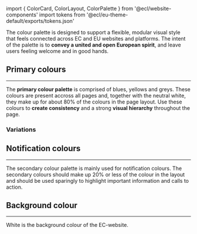 import { ColorCard, ColorLayout, ColorPalette } from '@ecl/website-components'
import tokens from '@ecl/eu-theme-default/exports/tokens.json'

The colour palette is designed to support a flexible, modular visual style that feels connected across EC and EU websites and platforms. The intent of the palette is to **convey a united and open European spirit**, and leave users feeling welcome and in good hands.

## Primary colours

---

The **primary colour palette** is comprised of blues, yellows and greys. These colours are present accross all pages and, together with the neutral white, they make up for about 80% of the colours in the page layout. Use these colours to **create consistency** and a strong **visual hierarchy** throughout the page.

<ColorLayout>
  <ColorCard tokens={tokens} name="COLOR_PRIMARY" />
  <ColorCard tokens={tokens} name="COLOR_SECONDARY" />
  <ColorCard tokens={tokens} name="COLOR_TEXT" />
</ColorLayout>

### Variations

<ColorLayout>
  <ColorPalette tokens={tokens} category="color.variations.1" />
  <ColorPalette tokens={tokens} category="color.variations.2" />
  <ColorPalette tokens={tokens} category="color.variations.3" />
</ColorLayout>

## Notification colours

---

The secondary colour palette is mainly used for notification colours. The secondary colours should make up 20% or less of the colour in the layout and should be used sparingly to highlight important information and calls to action.

<ColorLayout cols="12 md-3">
  <ColorCard tokens={tokens} name="COLOR_INFO" />
  <ColorCard tokens={tokens} name="COLOR_WARNING" />
  <ColorCard tokens={tokens} name="COLOR_SUCCESS" />
  <ColorCard tokens={tokens} name="COLOR_ERROR" />
</ColorLayout>

## Background colour

---

White is the background colour of the EC-website.

<ColorLayout>
  <ColorCard tokens={tokens} name="COLOR_WHITE_100" />
</ColorLayout>
